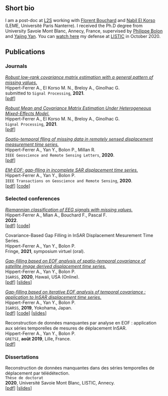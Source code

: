 ## Short bio

I am a post-doc at [L2S](https://l2s.centralesupelec.fr/) working with [Florent Bouchard](https://sites.google.com/view/florentbouchard/home) and [Nabil El Korso](https://sites.google.com/site/nabkorso/) (LEME, Université Paris Nanterre). I received the Ph.D degree from University Savoie Mont Blanc, Annecy, France, supervised by [Philippe Bolon](https://www.univ-smb.fr/listic/presentation/membres/enseignants-chercheurs/philippe-bolon/) and [Yajing Yan](https://www.univ-smb.fr/listic/pages-en/yajing-yan-en/). You can [watch here](https://www.youtube.com/watch?v=RpKIe1dnPz8) my defense at [LISTIC](https://www.univ-smb.fr/listic/) in October 2020.

## Publications

### Journals

[_Robust low-rank covariance matrix estimation with a general pattern of missing values._](https://arxiv.org/abs/2107.10505)
<br/>
Hippert-Ferrer A., El Korso M. N., Breloy A., Ginolhac G.
<br/>
submitted to `Signal Processing`, **2021**.
<br/>
\[<a href="https://arxiv.org/pdf/2107.10505.pdf" target="_blank">pdf</a>\] 

[_Robust Mean and Covariance Matrix Estimation Under Heterogeneous Mixed-Effects Model._](https://www.sciencedirect.com/science/article/pii/S0165168421002334?casa_token=fxP9DoobkSAAAAAA:Z-vUEBqHFJVaEUJfN6-d3nOuQFjsMBfGK-UUZ37r2RmyGKyyR0NS8pZFmsfU-ip4nJvzx2pNQw)
<br/>
Hippert-Ferrer A., El Korso M. N., Breloy A., Ginolhac G.
<br/>
`Signal Processing`, **2021**.
<br/>
\[<a href="https://hal.archives-ouvertes.fr/hal-03156771/document" target="_blank">pdf</a>\] 

[_Spatio-temporal flling of missing data in remotely sensed displacement measurement time series._](https://ieeexplore.ieee.org/abstract/document/9173747)
<br/>
Hippert-Ferrer A., Yan Y., Bolon P., Millan R.
<br/>
`IEEE Geoscience and Remote Sensing Letters`, **2020**.
<br/>
\[<a href="https://ahippert.github.io/pdfs/grsl_2020.pdf" target="_blank">pdf</a>\] 

[_EM-EOF: gap-flling in incomplete SAR displacement time series._](https://ieeexplore.ieee.org/abstract/document/9170898)
<br/>
Hippert-Ferrer A., Yan Y., Bolon P. 
<br/>
`IEEE Transactions on Geoscience and Remote Sensing`, **2020**.
<br/>
\[<a href="https://ahippert.github.io/pdfs/tgrs_2020.pdf" target="_blank">pdf</a>\] \[<a href="https://github.com/ahippert/em-eof" target="_blank">code</a>\]

### Selected conferences

[_Riemannian classification of EEG signals with missing values._](https://arxiv.org/pdf/2110.10011)
<br/>
Hippert-Ferrer A., Mian A., Bouchard F., Pascal F.
<br/>
**2022**.
<br/>
\[<a href="https://arxiv.org/pdf/2110.10011.pdf" target="_blank">pdf</a>\] \[<a href="https://github.com/ahippert/eeg-missing-data" target="_blank">code</a>\]

Covariance-Based Gap Filling in InSAR Displacement Mesurement Time Series.
<br/>
Hippert-Ferrer A., Yan Y., Bolon P.
<br/>
Fringe, **2021**, symposium virtuel (oral).

[_Gap-filling based on EOF analysis of spatio-temporal covariance of satellite image derived displacement time series._](https://ieeexplore.ieee.org/document/9324467)
<br/>
Hippert-Ferrer A., Yan Y., Bolon P.
<br/>
`IGARSS`, **2020**, Hawaii, USA (Online).
<br/>
\[<a href="https://ahippert.github.io/pdfs/igarss_2020.pdf" target="_blank">pdf</a>\] \[<a href="https://ahippert.github.io/pdfs/igarss_2020_oral.pdf" target="_blank">slides</a>\]

[_Gap-filling based on iterative EOF analysis of temporal covariance : application to InSAR displacement time series._](https://ieeexplore.ieee.org/document/8898952)
<br/>
Hippert-Ferrer A., Yan Y., Bolon P.
<br/>
`IGARSS`, **2019**, Yokohama, Japan.
<br/>
\[<a href="https://hal.archives-ouvertes.fr/hal-02178695v2/document" target="_blank">pdf</a>\] \[<a href="https://github.com/ahippert/em-eof" target="_blank">code</a>\] \[<a href="https://ahippert.github.io/pdfs/igarss_2019_oral.pdf" target="_blank">slides</a>\]

Reconstruction de données manquantes par analyse en EOF : application aux séries temporelles de mesures de déplacement InSAR. 
<br/>
Hippert-Ferrer A., Yan Y., Bolon P. 
<br/>
`GRETSI`, **août 2019**, Lille, France.
<br/>
\[<a href="https://hal.archives-ouvertes.fr/hal-02276527/document" target="_blank">pdf</a>\]

### Dissertations

Reconstruction de données manquantes dans des séries temporelles de déplacement par télédétection. 
<br/>
`Thèse de doctorat`
<br/>
**2020**, Université Savoie Mont Blanc, LISTIC, Annecy.
<br/>
\[<a href="https://ahippert.github.io/pdfs/Manuscrit.pdf" target="_blank">pdf</a>\] \[<a href="https://ahippert.github.io/pdfs/oral_these" target="_blank">slides</a>\]

